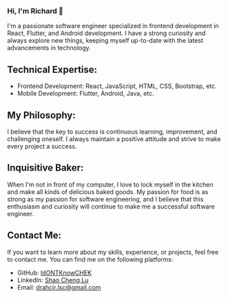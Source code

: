 ### Hi, I'm Richard 🍞

<p>I'm a passionate software engineer specialized in frontend development in React, Flutter, and Android development. I have a strong curiosity and always explore new things, keeping myself up-to-date with the latest advancements in technology.</p>

<h2>Technical Expertise:</h2>
    <ul>
        <li>Frontend Development: React, JavaScript, HTML, CSS, Bootstrap, etc.</li>
        <li>Mobile Development: Flutter, Android, Java, etc.</li>
    </ul>

<h2>My Philosophy:</h2>
<p>I believe that the key to success is continuous learning, improvement, and challenging oneself. I always maintain a positive attitude and strive to make every project a success.</p>

<h2>Inquisitive Baker:</h2>
<p>When I'm not in front of my computer, I love to lock myself in the kitchen and make all kinds of delicious baked goods. My passion for food is as strong as my passion for software engineering, and I believe that this enthusiasm and curiosity will continue to make me a successful software engineer.</p>

<h2>Contact Me:</h2>
<p>If you want to learn more about my skills, experience, or projects, feel free to contact me. You can find me on the following platforms:</p>
    <ul>
        <li>GitHub: <a href="https://github.com/IdONTKnowCHEK">IdONTKnowCHEK</a></li>
        <li>LinkedIn: <a href="https://www.linkedin.com/in/resultcheng/">Shao Cheng Lu</a></li>
        <li>Email: <a href="mailto:drahcir.lsc@gmail.com">drahcir.lsc@gmail.com</a></li>
    </ul>


<!--
**IdONTKnowCHEK/IdONTKnowCHEK** is a ✨ _special_ ✨ repository because its `README.md` (this file) appears on your GitHub profile.

Here are some ideas to get you started:

- 🔭 I’m currently working on ...
- 🌱 I’m currently learning ...
- 👯 I’m looking to collaborate on ...
- 🤔 I’m looking for help with ...
- 💬 Ask me about ...
- 📫 How to reach me: ...
- 😄 Pronouns: ...
- ⚡ Fun fact: ...
-->
